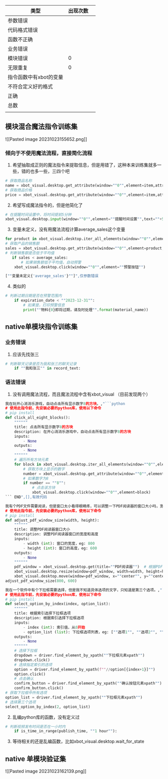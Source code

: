 | 类型                   | 出现次数 |     |
| ---------------------- | -------- | --- |
| 参数错误               |          |     |
| 代码格式错误           |          |     |
| 函数不正确             |          |     |
| 业务错误               |          |     |
| 模块错误               | 0        |     |
| 无限重复               | 0        |     |
| 指令函数中有xbot的变量 |          |     |
| 不符合定义好的格式     |          |     |
| 正确                   |          |     |
| 总数                   |          |     |
|                        |          |     |


## 模块混合魔法指令训练集
![[Pasted image 20231023155652.png]]

### 倾向于不使用魔法流程，直接简化流程
1. 希望抽取成正则的魔法指令来提取信息，但是用错了，这种本来训练集就多一些，错的也多一些，三四个吧
```python
# 获取商品名称
name = xbot_visual.desktop.get_attribute(window=""0"",element=item,attribute_name=""text"")
# 获取商品价格
price = xbot_visual.desktop.get_attribute(window=""0"",element=item,attribute_name=""text"")
```
2. 希望写成魔法指令的，但是他简化了
```python
# 在提醒时间设置中，将时间提前5分钟
xbot_visual.desktop.input(window=""0"",element=""提醒时间设置"",text=""+5"")
```
3. 变量未定义，没有用魔法流程计算average_sales这个变量
```python
for product in xbot_visual.desktop.iter_all_elements(window=""0"",element=""产品销售额""):
# 获取产品的销售额
sales = xbot_visual.desktop.get_attribute(window=""0"",element=product,attribute_name=""text"")
# 判断销售额是否低于平均值
   if sales < average_sales:
       # 如果销售额低于平均值，自动预警
	xbot_visual.desktop.click(window=""0"",element=""预警按钮"")

[""变量未定义{'average_sales'}""]",仅参数错误
```
4. 类似的
```python
# 判断过期日期是否在预警范围内
    if expiration_date < ""2023-12-31"":
        # 如果是，打印预警信息
        print(""物料{0}即将过期，请及时处理"".format(material_name))
```

## native单模块指令训练集

### 业务错误
1. 应该先找张三
```python
# 判断聊天记录是否为我和张三的聊天记录
    if ""我和张三"" in record_text:
```

### 语法错误
1. 没有调用魔法流程，而且魔法流程中含有xbot_visual （目前发现两个）
```python
我在玩开心消消乐游戏，自动点击所有显示数字8的方块。,"```python
# 使用此指令前，先安装必要的python库，使用以下命令
# pip install
def click_all_eight_blocks():
    """"""
    title: 点击所有显示数字8的方块
    description: 在开心消消乐游戏中，自动点击所有显示数字8的方块
    inputs:
        - None
    outputs:
        - None
    """"""
    # 遍历所有方块元素
    for block in xbot_visual.desktop.iter_all_elements(window=""0"",element=""方块""):
        # 获取方块上显示的数字
        number = xbot_visual.desktop.get_attribute(window=""0"",element=block,attribute_name=""text"")
        # 如果数字为8
        if number == ""8"":
            # 点击该方块
            xbot_visual.desktop.click(window=""0"",element=block)
``` END",[],有效代码
```
```python
我有个PDF文件需要阅读，但是窗口太小看得眼睛疼，可以调整一下PDF阅读器的窗口大小吗，宽度调整为800，高度调整为600。,"```python
# 使用此指令前，先安装必要的python库，使用以下命令
# pip install
def adjust_pdf_window_size(width, height):
    """"""
    title: 调整PDF阅读器窗口大小
    description: 调整PDF阅读器窗口的宽度和高度
    inputs:
        - width (int): 窗口的宽度，eg: 800
        - height (int): 窗口的高度，eg: 600
    outputs:
        - None
    """"""
    pdf_window = xbot_visual.desktop.get(title=""PDF阅读器"")  # 根据PDF阅读器的窗口标题修改
    xbot_visual.desktop.resize(window=pdf_window, width=width, height=height)
    xbot_visual.desktop.move(window=pdf_window, x=""center"", y=""center"")
adjust_pdf_window_size(800, 600)
```
```python
我在一个软件中有个下拉框需要选择，但是我不知道具体选项的文字，只知道是第三个选项。,"```python
# 使用此指令前，先安装必要的python库，使用以下命令
# pip install
def select_option_by_index(index, option_list):
    """"""
    title: 根据索引选择下拉框选项
    description: 根据索引选择下拉框选项
    inputs:
        - index (int): 索引值，从0开始
        - option_list (list): 下拉框选项列表，eg: [""选项1"", ""选项2"", ""选项3""]
    outputs:
        - None
    """"""
    # 选择下拉框
    dropdown = driver.find_element_by_xpath(""下拉框元素xpath"")
    dropdown.click()
    # 选择指定索引的选项
    option = driver.find_element_by_xpath(f""//option[{index+1}]"")
    option.click()
    # 点击确认
    confirm_button = driver.find_element_by_xpath(""确认按钮元素xpath"")
    confirm_button.click()
# 获取下拉框中所有选项
option_list = driver.find_element_by_xpath(""下拉框元素xpath"")
# 选择第三个选项
select_option_by_index(2, option_list)
```
2. 乱编python库的函数，没有定义过
```python
# 判断视频发布时间是否在一小时内
    if is_time_in_range(publish_time, ""1 hour""):
```
3. 等待相关的还是乱编函数，比如xbot_visual.desktop.wait_for_state


## native 单模块验证集
![[Pasted image 20231023162139.png]]